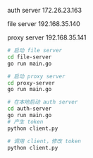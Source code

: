 auth server
172.26.23.163

file server
192.168.35.140

proxy server
192.168.35.141

```bash
# 启动 file server
cd file-server
go run main.go

# 启动 proxy server
cd proxy-server
go run main.go

# 在本地启动 auth server
cd auth-server
go run main.go
# 产生 token
python client.py

# 调用 client，修改 token
python client.py
```
